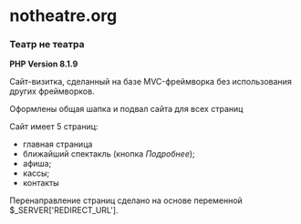 # notheatre.org
### Театр не театра

**PHP Version 8.1.9**

Сайт-визитка, сделанный на базе MVC-фреймворка без использования других фреймворков.

Оформлены общая шапка и подвал сайта для всех страниц

Сайт имеет 5 страниц:
* главная страница
* ближайший спектакль (кнопка *Подробнее*);
* афиша;
* кассы;
* контакты

Перенаправление страниц сделано на основе переменной $_SERVER['REDIRECT_URL'].

